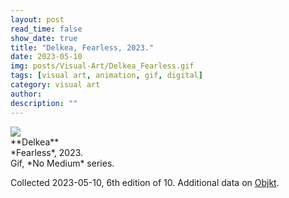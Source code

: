 ```yaml
---
layout: post
read_time: false
show_date: true
title: "Delkea, Fearless, 2023."
date: 2023-05-10
img: posts/Visual-Art/Delkea_Fearless.gif
tags: [visual art, animation, gif, digital]
category: visual art
author: 
description: ""
---
```


<img src='./assets/img/posts/Visual-Art/Delkea_Fearless.gif'>

<br>
**Delkea**
<br>*Fearless*, 2023.
<br>Gif, *No Medium* series.


 <div class="page-separator"></div>

Collected 2023-05-10, 6th edition of 10. Additional data on [Objkt](https://objkt.com/tokens/KT1AiAbFM58R7rQZufE2LrZJpQSpxgrDP49D/2).
